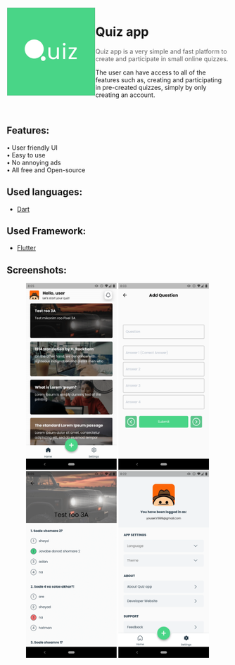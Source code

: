 <img alt="Icon" src="https://github.com/YRlp98/quiz_app/blob/master/assets/images/Quiz%20app%20-%20logo.png" width="200" height="200" align="left" hspace="1" vspace="1">

# Quiz app

> Quiz app is a very simple and fast platform to create and participate in small online quizzes.

The user can have access to all of the features such as, creating and participating in pre-created quizzes, simply by only creating an account.

<br>

## Features:
• User friendly UI
<br>
• Easy to use
<br>
• No annoying ads
<br>
• All free and Open-source


## Used languages:
- <a href="https://dart.dev/" target="_blank">Dart</a>

## Used Framework:
- <a href="https://flutter.dev/" target="_blank">Flutter</a>

## Screenshots:
<center>
<div>
  <img src="https://github.com/YRlp98/quiz_app/blob/master/assets/images/home_page.png" width="206" height="425" inline-block;/>
  <img src="https://github.com/YRlp98/quiz_app/blob/master/assets/images/add_question.png" width="206" height="425" inline-block/>
  <img src="https://github.com/YRlp98/quiz_app/blob/master/assets/images/quiz.png" width="206" height="425" inline-block/>
  <img src="https://github.com/YRlp98/quiz_app/blob/master/assets/images/settings.png" width="206" height="425" inline-block;/>
<div/>
<center/>
